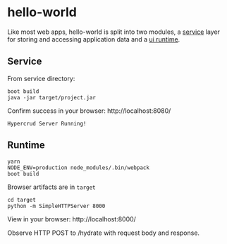 # hello-world

Like most web apps, hello-world is split into two modules,
a [service](#service) layer for storing and accessing application data and a [ui runtime](#runtime).

## Service

From service directory:

    boot build
    java -jar target/project.jar

Confirm success in your browser: http://localhost:8080/

    Hypercrud Server Running!

## Runtime

    yarn
    NODE_ENV=production node_modules/.bin/webpack
    boot build

Browser artifacts are in `target`

    cd target
    python -m SimpleHTTPServer 8000

View in your browser: http://localhost:8000/

Observe HTTP POST to /hydrate with request body and response.